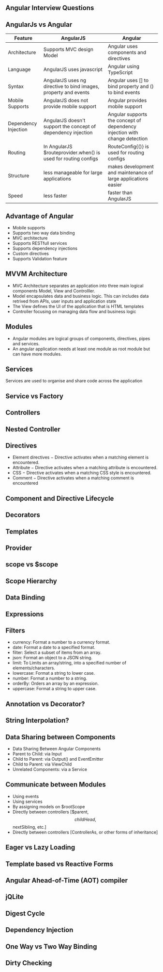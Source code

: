 Angular Interview Questions
---

## AngularJs vs Angular

Feature | AngularJS | Angular
-- | -- | --
Architecture | Supports MVC design Model | Angular uses components and directives
Language | AngularJS uses javascript | Angular using TypeScript
Syntax | AngularJS uses ng directive to bind images, property and events | Angular uses [] to bind property and () to bind events
Mobile Supports | AngularJS does not provide mobile support | Angular provides mobile support 
Dependency Injection | AngularJS doesn't support the concept of dependency injection | Angular supports the concept of dependency injection with change detection
Routing | In AngularJS $routeprovider.when() is used for routing configs | RouteConfig{()} is used for routing configs
Structure | less manageable for large applications | makes development and maintenance of large applications easier
Speed | less faster | faster than AngularJS 

## Advantage of Angular

- Mobile supports
- Supports two way data binding
- MVC architecture
- Supports RESTfull services
- Supports dependency injections
- Custom directives
- Supports Validation feature

## MVVM Architecture

- MVC Architecture separates an application into three main logical components Model, View and Controlller.
- Model encapsulates data and business logic. This can includes data retrived from APIs, user inputs and application state
- The View defines the UI of the application that is HTML templates
- Controller focusing on managing data flow and business logic

## Modules

- Angular modules are logical groups of components, directives, pipes and services. 
- An angular application needs at least one module as root module but can have more modules.

## Services
Services are used to organise and share code across the application 

## Service vs Factory

## Controllers

## Nested Controller

## Directives

- Element directives − Directive activates when a matching element is encountered.
- Attribute − Directive activates when a matching attribute is encountered.
- CSS − Directive activates when a matching CSS style is encountered.
- Comment − Directive activates when a matching comment is encountered

## Component and Directive Lifecycle

## Decorators

## Templates

## Provider

## scope vs $scope

## Scope Hierarchy

## Data Binding

## Expressions

## Filters

- currency: Format a number to a currency format.
- date: Format a date to a specified format.
- filter: Select a subset of items from an array.
- json: Format an object to a JSON string.
- limit: To Limits an array/string, into a specified number of elements/characters.
- lowercase: Format a string to lower case.
- number: Format a number to a string.
- orderBy: Orders an array by an expression.
- uppercase: Format a string to upper case.

## Annotation vs Decorator?

## String Interpolation?

## Data Sharing between Components

- Data Sharing Between Angular Components
- Parent to Child: via Input
- Child to Parent: via Output() and EventEmitter
- Child to Parent: via ViewChild
- Unrelated Components: via a Service

## Communicate between Modules

- Using events
- Using services
- By assigning models on $rootScope
- Directly between controllers [$parent, $$childHead, $$nextSibling, etc.]
- Directly between controllers [ControllerAs, or other forms of inheritance]

## Eager vs Lazy Loading

## Template based vs Reactive Forms

## Angular Ahead-of-Time (AOT) compiler

## jQLite

## Digest Cycle

## Dependency Injection

## One Way vs Two Way Binding

## Dirty Checking

